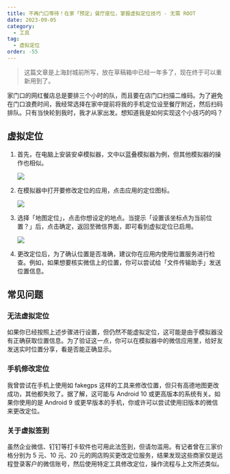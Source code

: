 ```yaml
---
title: 不再门口等待！在家「预定」餐厅座位，掌握虚拟定位技巧 - 无需 ROOT
date: 2023-09-05
category:
  - 工具
tag:
  - 虚拟定位
order: -55
---
```


> 这篇文章是上海封城前所写，放在草稿箱中已经一年多了，现在终于可以重新用到了。

家门口的网红餐店总是要排三个小时的队，而且要在店门口扫描二维码。为了避免在门口浪费时间，我经常选择在家中提前将我的手机定位设至餐厅附近，然后扫码排队。只有当快轮到我时，我才从家出发。想知道我是如何实现这个小技巧的吗？

## 虚拟定位

1. 首先，在电脑上安装安卓模拟器，文中以蓝叠模拟器为例，但其他模拟器的操作也相似。

   ![](https://img.gpt-vip.top/2022-05-06-11-17-47.png)

2. 在模拟器中打开要修改定位的应用，点击应用的定位图标。

   ![](https://img.gpt-vip.top/2022-05-06-11-18-08.png)

3. 选择「地图定位」，点击你想设定的地点。当提示「设置该坐标点为当前位置？」后，点击确定，返回至微信界面，即可看到虚拟定位已启用。

   ![](https://img.gpt-vip.top/2022-05-06-11-18-26.png)

4. 更改定位后，为了确认位置是否准确，建议你在应用内使用位置服务进行检查。例如，如果想要核实微信上的位置，你可以尝试给「文件传输助手」发送位置信息。

## 常见问题

### 无法虚拟定位

如果你已经按照上述步骤进行设置，但仍然不能虚拟定位，这可能是由于模拟器没有正确获取位置信息。为了验证这一点，你可以在模拟器中的微信应用里，给好友发送实时位置分享，看是否能正确显示。

### 手机修改定位

我曾尝试在手机上使用如 fakegps 这样的工具来修改位置，但只有高德地图更改成功，其他都失败了。据了解，这可能与 Android 10 或更高版本的系统有关。如果你使用的是 Android 9 或更早版本的手机，你或许可以尝试使用旧版本的微信来更改定位。

### 关于虚拟签到

虽然企业微信、钉钉等打卡软件也可用此法签到，但请勿滥用。有记者曾在三家价格分别为 5 元、10 元、20 元的网店购买更改定位服务，结果发现这些商家仅是远程登录客户的微信账号，然后使用特定工具修改定位，操作流程与上文所述类似。
